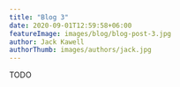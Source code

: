 ```yaml
---
title: "Blog 3"
date: 2020-09-01T12:59:58+06:00
featureImage: images/blog/blog-post-3.jpg
author: Jack Kawell
authorThumb: images/authors/jack.jpg
---
```


TODO
